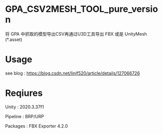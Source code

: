 # GPA_CSV2MESH_TOOL_pure_version
将 GPA 中抓取的模型导出CSV再通过U3D工具导出 FBX 或是 UnityMesh (*.asset)

# Usage
see blog : https://blog.csdn.net/linjf520/article/details/127066726

# Reqiures
Unity : 2020.3.37f1

Pipeline : BRP/URP

Packages : FBX Exporter 4.2.0
